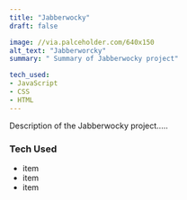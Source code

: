 ```yaml
---
title: "Jabberwocky"
draft: false

image: //via.palceholder.com/640x150
alt_text: "Jabberworcky"
summary: " Summary of Jabberwocky project"

tech_used:
- JavaScript
- CSS
- HTML
---
```


Description of the Jabberwocky project.....

### Tech Used 
* item 
* item 
* item 

